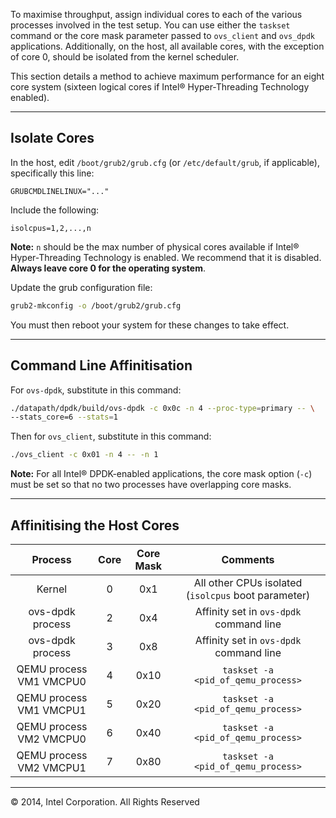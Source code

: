 To maximise throughput, assign individual cores to each of the various processes involved in the test setup. You can use either the `taskset` command or the core mask parameter passed to `ovs_client` and `ovs_dpdk` applications. Additionally, on the host, all available cores, with the exception of core 0, should be isolated from the kernel scheduler.

This section details a method to achieve maximum performance for an eight core system (sixteen logical cores if Intel® Hyper-Threading Technology enabled).

______

## Isolate Cores

In the host, edit `/boot/grub2/grub.cfg` (or `/etc/default/grub`, if applicable), specifically this line:

```
GRUBCMDLINELINUX="..."
```

Include the following:

```
isolcpus=1,2,...,n
```

**Note:** `n` should be the max number of physical cores available if Intel® Hyper-Threading Technology is enabled. We recommend that it is disabled. **Always leave core 0 for the operating system**.

Update the grub configuration file:

```bash
grub2-mkconfig -o /boot/grub2/grub.cfg
```

You must then reboot your system for these changes to take effect.

______

## Command Line Affinitisation

For `ovs-dpdk`, substitute in this command:

```bash
./datapath/dpdk/build/ovs-dpdk -c 0x0c -n 4 --proc-type=primary -- \
--stats_core=6 --stats=1
```

Then for `ovs_client`, substitute in this command:

```bash
./ovs_client -c 0x01 -n 4 -- -n 1
```

**Note:** For all Intel® DPDK-enabled applications, the core mask option (`-c`) must be set so that no two processes have overlapping core masks.

______

## Affinitising the Host Cores

| Process | Core | Core Mask | Comments |
|:-------:|:----:|:---------:|:--------:|
|Kernel           | 0 | 0x1 |All other CPUs isolated (`isolcpus` boot parameter)|
|ovs-dpdk process | 2 | 0x4 |Affinity set in `ovs-dpdk` command line |
|ovs-dpdk process | 3 | 0x8 |Affinity set in `ovs-dpdk` command line |
|QEMU process VM1 VMCPU0 | 4 | 0x10 |`taskset -a <pid_of_qemu_process>` |
|QEMU process VM1 VMCPU1 | 5 | 0x20 |`taskset -a <pid_of_qemu_process>` |
|QEMU process VM2 VMCPU0 | 6 | 0x40 |`taskset -a <pid_of_qemu_process>` |
|QEMU process VM2 VMCPU1 | 7 | 0x80 |`taskset -a <pid_of_qemu_process>` |

______

© 2014, Intel Corporation. All Rights Reserved

